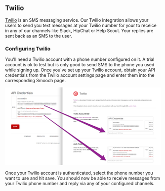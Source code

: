 ## Twilio

[Twilio](https://www.twilio.com/) is an SMS messaging service. Our Twilio integration allows your users to send you text messages at your Twilio number for your to receice in any of our channels like Slack, HipChat or Help Scout. Your replies are sent back as an SMS to the user.

### Configuring Twilio

You'll need a Twilio account with a phone number configured on it. A trial account is ok to test but is only good to send SMS to the phone you used while signing up. Once you've set up your Twilio account, obtain your API credentials from the Twilio account settings page and enter them into the corresponding Smooch page.

![Enter API credentials](/images/twilio.png)

Once your Twilio account is authenticated, select the phone number you want to use and hit save. You should now be able to receive messages from your Twilio phone number and reply via any of your configured channels.